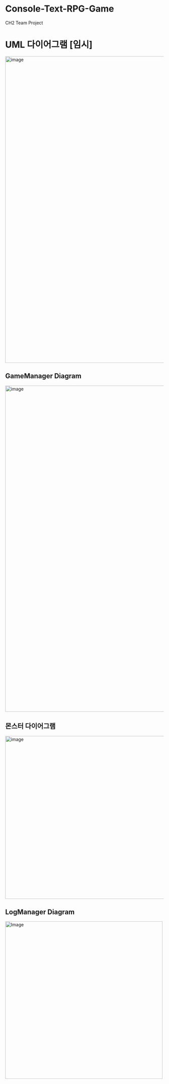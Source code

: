 # Console-Text-RPG-Game
CH2 Team Project

# UML 다이어그램 [임시]
<img width="1760" height="973" alt="image" src="https://github.com/user-attachments/assets/c8bb8473-ddb1-4887-a2f6-aa084d7f2200" />


## GameManager Diagram
<img width="695" height="1035" alt="image" src="https://github.com/user-attachments/assets/fe42dfe0-b674-414b-b7b5-2e962c73be93" />



## 몬스터 다이어그램
<img width="1231" height="517" alt="image" src="https://github.com/user-attachments/assets/f227acf2-e148-4c6d-8f0a-d933ef41b503" />

## LogManager Diagram
<img width="500" height="500" alt="Image" src="https://github.com/user-attachments/assets/1e78d9fe-b986-4641-9511-1940888c791d" />

